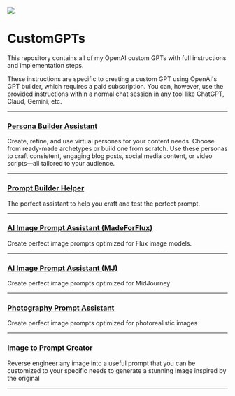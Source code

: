 ![](https://cdn.prod.website-files.com/65b12dafb92f54078e1fab87/6761dcc6e08713b5bdc6f8e4_Build%20Custom%20GPTs%20(10).avif)


# CustomGPTs
This repository contains all of my OpenAI custom GPTs with full instructions and implementation steps.

These instructions are specific to creating a custom GPT using OpenAI's GPT builder, 
which requires a paid subscription. You can, however, use the provided instructions within
a normal chat session in any tool like ChatGPT, Claud, Gemini, etc.

---

### [Persona Builder Assistant](https://github.com/pragmatista/CustomGPTs/blob/9df245dd57fa60b2a62a09896ad22e5b30af0cad/GPTs/Persona%20Builder%20Assistant)
Create, refine, and use virtual personas for your content needs. 
Choose from ready-made archetypes or build one from scratch. 
Use these personas to craft consistent, engaging blog posts, social media content, or video scripts—all tailored to your audience.

---

### [Prompt Builder Helper](https://github.com/pragmatista/CustomGPTs/blob/9df245dd57fa60b2a62a09896ad22e5b30af0cad/GPTs/Persona%20Builder%20Assistant)
The perfect assistant to help you craft and test the perfect prompt.

---

### [AI Image Prompt Assistant (MadeForFlux)](https://github.com/pragmatista/CustomGPTs/blob/9df245dd57fa60b2a62a09896ad22e5b30af0cad/GPTs/Persona%20Builder%20Assistant)
Create perfect image prompts optimized for Flux image models.

---

### [AI Image Prompt Assistant (MJ)](https://github.com/pragmatista/CustomGPTs/blob/9df245dd57fa60b2a62a09896ad22e5b30af0cad/GPTs/Persona%20Builder%20Assistant)
Create perfect image prompts optimized for MidJourney

---

### [Photography Prompt Assistant](https://github.com/pragmatista/CustomGPTs/blob/9df245dd57fa60b2a62a09896ad22e5b30af0cad/GPTs/Persona%20Builder%20Assistant)
Create perfect image prompts optimized for photorealistic images

---

### [Image to Prompt Creator](https://github.com/pragmatista/CustomGPTs/blob/9df245dd57fa60b2a62a09896ad22e5b30af0cad/GPTs/Persona%20Builder%20Assistant)
Reverse engineer any image into a useful prompt that you can be customized to your specific needs 
to generate a stunning image inspired by the original

---



